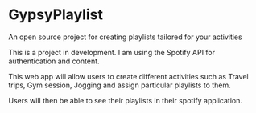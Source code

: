 # GypsyPlaylist
An open source project for creating playlists tailored for your activities

This is a project in development. 
I am using the Spotify API for authentication and content. 

This web app will allow users to create different activities such as Travel trips, Gym session, Jogging and assign particular playlists to them. 

Users will then be able to see their playlists in their spotify application.
